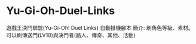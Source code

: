 # Yu-Gi-Oh-Duel-Links
遊戲王決鬥聯盟(Yu-Gi-Oh! Duel Links) 自動掛機腳本
簡介:
  刷角色等級、素材。可以刷傳送門(LV10)與決鬥者(路人、傳奇、其他、活動)
